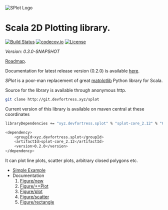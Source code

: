 ![SPlot Logo](http://www.devfortress.xyz/assets/splot-logo.png)

 Scala 2D Plotting library.
===========================
[![Build Status](https://travis-ci.com/priimak/splot.svg?branch=master)](https://travis-ci.com/priimak/splot)
[![codecov.io](http://codecov.io/github/priimak/splot/coverage.svg?branch=master)](http://codecov.io/github/priimak/splot/coverage.svg?branch=master)
[![License](https://img.shields.io/:license-MIT-red.svg)](https://raw.githubusercontent.com/priimak/splot/master/LICENSE)

_Version: 0.3.0-SNAPSHOT_

[Roadmap](http://git.devfortress.xyz/plugins/gitiles/splot/+/master/ROADMAP.md).

Documentation for latest release version (0.2.0) is available [here](https://git.devfortress.xyz/plugins/gitiles/splot/+/rel-0.2.0-doc/README.md).

_SPlot_ is a poor-man replacement of great [matplotlib](https://matplotlib.org/) Python library for Scala.

Source for the library is available through anonymous http.
```bash
git clone http://git.devfortress.xyz/splot
```

Current version of this library is available on maven central at these coordinates

```bash
libraryDependencies += "xyz.devfortress.splot" % "splot-core_2.12" % "0.2.0"
```
```bash
<dependency>
    <groupId>xyz.devfortress.splot</groupId>
    <artifactId>splot-core_2.12</artifactId>
    <version>0.2.0</version>
</dependency>
```

It can plot line plots, scatter plots, arbitrary closed polygons etc.

* [Simple Example](EXAMPLE.md)
* Documentation
  1. [Figure/new](http://git.devfortress.xyz/plugins/gitiles/splot/+/rel-0.2.0/src/main/scala/xyz/devfortress/splot/Figure.scala#12)
  2. [Figure/+=Plot](http://git.devfortress.xyz/plugins/gitiles/splot/+/rel-0.2.0/src/main/scala/xyz/devfortress/splot/Figure.scala#37)
  2. [Figure/plot](http://git.devfortress.xyz/plugins/gitiles/splot/+/rel-0.2.0/src/main/scala/xyz/devfortress/splot/Figure.scala#45)
  3. [Figure/scatter](http://git.devfortress.xyz/plugins/gitiles/splot/+/rel-0.2.0/src/main/scala/xyz/devfortress/splot/Figure.scala#57)
  4. [Figure/rectangle](http://git.devfortress.xyz/plugins/gitiles/splot/+/rel-0.2.0/src/main/scala/xyz/devfortress/splot/Figure.scala#76)
